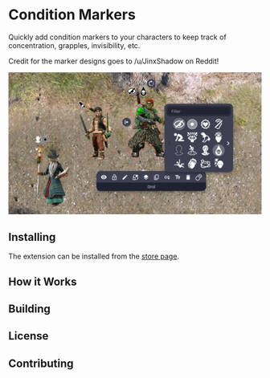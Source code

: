 # Condition Markers

Quickly add condition markers to your characters to keep track of concentration, grapples, invisibility, etc.

Credit for the marker designs goes to /u/JinxShadow on Reddit!

![Interface](./docs/header.jpg)

## Installing

The extension can be installed from the [store page](https://extensions.owlbear.rodeo/condition-markers).

## How it Works

## Building

## License

## Contributing
